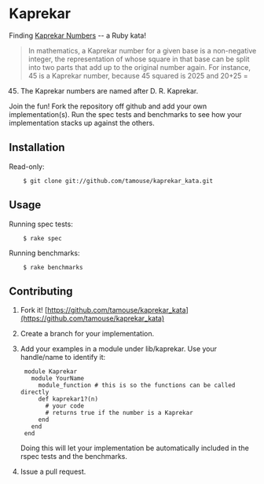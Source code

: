 # Kaprekar

Finding [Kaprekar Numbers](https://en.wikipedia.org/wiki/Kaprekar_number) -- a Ruby kata!

> In mathematics, a Kaprekar number for a given base is a non-negative
  integer, the representation of whose square in that base can be
  split into two parts that add up to the original number again. For
  instance, 45 is a Kaprekar number, because 45 squared is 2025 and 20+25 =
  45. The Kaprekar numbers are named after D. R. Kaprekar.

Join the fun! Fork the repository off github and add your own
implementation(s). Run the spec tests and benchmarks to see how your
implementation stacks up against the others.


## Installation

Read-only:

        $ git clone git://github.com/tamouse/kaprekar_kata.git

## Usage

Running spec tests:

        $ rake spec

Running benchmarks:

        $ rake benchmarks

## Contributing

1. Fork it! [https://github.com/tamouse/kaprekar_kata](https://github.com/tamouse/kaprekar_kata)
2. Create a branch for your implementation.
3. Add your examples in a module under lib/kaprekar. Use your handle/name to identify it:

        module Kaprekar
		  module YourName
		    module_function # this is so the functions can be called directly
            def kaprekar1?(n)
			  # your code
			  # returns true if the number is a Kaprekar
			end
		  end
		end
		
    Doing this will let your implementation be automatically included in the rspec tests and the benchmarks.

4. Issue a pull request.
